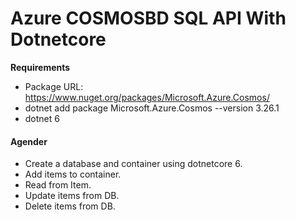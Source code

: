 # Azure COSMOSBD SQL API With Dotnetcore
**Requirements**
* Package URL: https://www.nuget.org/packages/Microsoft.Azure.Cosmos/
* dotnet add package Microsoft.Azure.Cosmos --version 3.26.1
* dotnet 6

#### Agender
* Create a database and container using dotnetcore 6.
* Add items to container.
* Read from Item.
* Update items from DB.
* Delete items from DB.